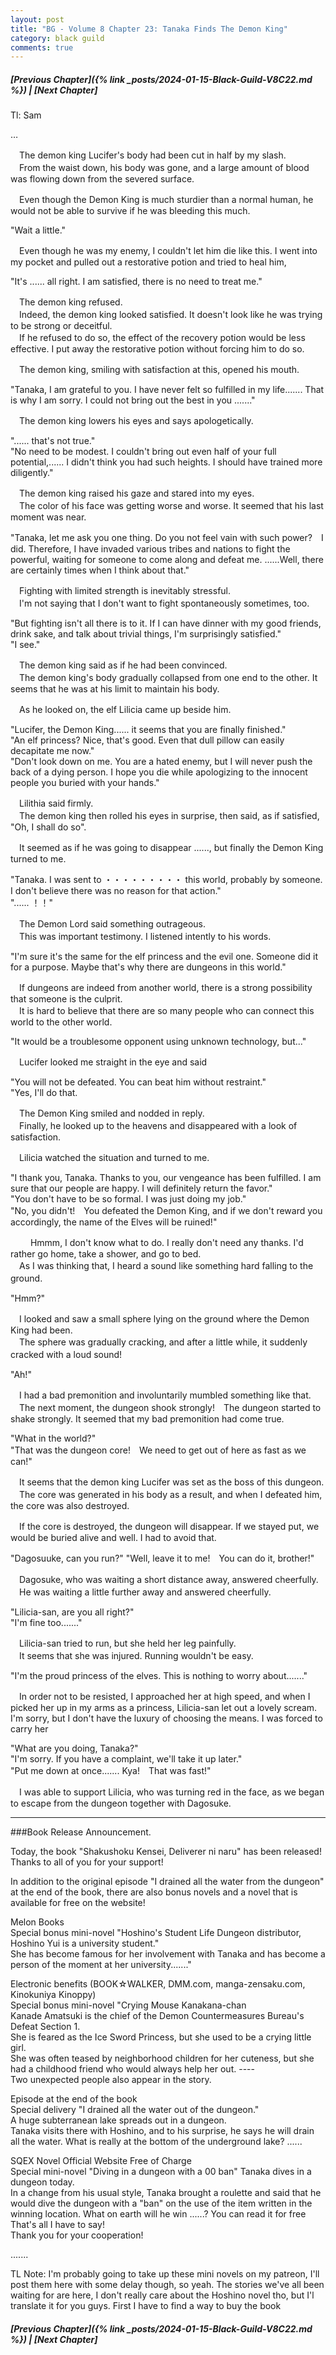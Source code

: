 ```yaml
---
layout: post
title: "BG - Volume 8 Chapter 23: Tanaka Finds The Demon King"
category: black guild
comments: true
---
```


##### [Previous Chapter]({% link _posts/2024-01-15-Black-Guild-V8C22.md %}) \| [Next Chapter]


Tl: Sam


…



　The demon king Lucifer's body had been cut in half by my slash.     
　From the waist down, his body was gone, and a large amount of blood was flowing down from the severed surface.

　Even though the Demon King is much sturdier than a normal human, he would not be able to survive if he was bleeding this much.

"Wait a little."
<!--more-->

　Even though he was my enemy, I couldn't let him die like this. I went into my pocket and pulled out a restorative potion and tried to heal him,

"It's ...... all right. I am satisfied, there is no need to treat me."

　The demon king refused.     
　Indeed, the demon king looked satisfied. It doesn't look like he was trying to be strong or deceitful.    
　If he refused to do so, the effect of the recovery potion would be less effective. I put away the restorative potion without forcing him to do so.

　The demon king, smiling with satisfaction at this, opened his mouth.

"Tanaka, I am grateful to you. I have never felt so fulfilled in my life....... That is why I am sorry. I could not bring out the best in you ......."

　The demon king lowers his eyes and says apologetically.

"...... that's not true."    
"No need to be modest. I couldn't bring out even half of your full potential,...... I didn't think you had such heights. I should have trained more diligently."

　The demon king raised his gaze and stared into my eyes.     
　The color of his face was getting worse and worse. It seemed that his last moment was near.

"Tanaka, let me ask you one thing. Do you not feel vain with such power?　I did. Therefore, I have invaded various tribes and nations to fight the powerful, waiting for someone to come along and defeat me.
......Well, there are certainly times when I think about that."

　Fighting with limited strength is inevitably stressful.      
　I'm not saying that I don't want to fight spontaneously sometimes, too.

"But fighting isn't all there is to it. If I can have dinner with my good friends, drink sake, and talk about trivial things, I'm surprisingly satisfied."     
"I see."

　The demon king said as if he had been convinced.    
　The demon king's body gradually collapsed from one end to the other. It seems that he was at his limit to maintain his body.

　As he looked on, the elf Lilicia came up beside him.

"Lucifer, the Demon King...... it seems that you are finally finished."    
"An elf princess? Nice, that's good. Even that dull pillow can easily decapitate me now."      
"Don't look down on me. You are a hated enemy, but I will never push the back of a dying person. I hope you die while apologizing to the innocent people you buried with your hands."  

　Lilithia said firmly.        
　The demon king then rolled his eyes in surprise, then said, as if satisfied, "Oh, I shall do so".

　It seemed as if he was going to disappear ......, but finally the Demon King turned to me.

"Tanaka. I was sent to ・・・・・・・・・ this world, probably by someone. I don't believe there was no reason for that action."    
"...... ！！"

　The Demon Lord said something outrageous.    
　This was important testimony. I listened intently to his words.

"I'm sure it's the same for the elf princess and the evil one. Someone did it for a purpose. Maybe that's why there are dungeons in this world."

　If dungeons are indeed from another world, there is a strong possibility that someone is the culprit.      
　It is hard to believe that there are so many people who can connect this world to the other world.

"It would be a troublesome opponent using unknown technology, but..."

　Lucifer looked me straight in the eye and said

"You will not be defeated. You can beat him without restraint."    
"Yes, I'll do that.

　The Demon King smiled and nodded in reply.      
　Finally, he looked up to the heavens and disappeared with a look of satisfaction.

　Lilicia watched the situation and turned to me.

"I thank you, Tanaka. Thanks to you, our vengeance has been fulfilled. I am sure that our people are happy. I will definitely return the favor."     
"You don't have to be so formal. I was just doing my job."    
"No, you didn't!　You defeated the Demon King, and if we don't reward you accordingly, the name of the Elves will be ruined!"

　
　Hmmm, I don't know what to do. I really don't need any thanks. I'd rather go home, take a shower, and go to bed.     
　As I was thinking that, I heard a sound like something hard falling to the ground.
　
  <div data-nat="424166"></div>

"Hmm?"

　I looked and saw a small sphere lying on the ground where the Demon King had been.     
　The sphere was gradually cracking, and after a little while, it suddenly cracked with a loud sound!　

"Ah!"

　I had a bad premonition and involuntarily mumbled something like that.     
　The next moment, the dungeon shook strongly!　The dungeon started to shake strongly. It seemed that my bad premonition had come true.

"What in the world?"    
"That was the dungeon core!　We need to get out of here as fast as we can!"

　It seems that the demon king Lucifer was set as the boss of this dungeon.     
　The core was generated in his body as a result, and when I defeated him, the core was also destroyed.

　If the core is destroyed, the dungeon will disappear. If we stayed put, we would be buried alive and well. I had to avoid that.

"Dagosuuke, can you run?"
"Well, leave it to me!　You can do it, brother!"

　Dagosuke, who was waiting a short distance away, answered cheerfully.      
　He was waiting a little further away and answered cheerfully.

"Lilicia-san, are you all right?"    
"I'm fine too......."

　Lilicia-san tried to run, but she held her leg painfully.    
　It seems that she was injured. Running wouldn't be easy.

"I'm the proud princess of the elves. This is nothing to worry about......."

　In order not to be resisted, I approached her at high speed, and when I picked her up in my arms as a princess, Lilicia-san let out a lovely scream. I'm sorry, but I don't have the luxury of choosing the means. I was forced to carry her

"What are you doing, Tanaka?"    
"I'm sorry. If you have a complaint, we'll take it up later."     
"Put me down at once....... Kya!　That was fast!"

　I was able to support Lilicia, who was turning red in the face, as we began to escape from the dungeon together with Dagosuke.


--------------------


###Book Release Announcement.     

Today, the book "Shakushoku Kensei, Deliverer ni naru" has been released!    
Thanks to all of you for your support!

In addition to the original episode "I drained all the water from the dungeon" at the end of the book, there are also bonus novels and a novel that is available for free on the website!
    
Melon Books     
Special bonus mini-novel "Hoshino's Student Life
Dungeon distributor, Hoshino Yui is a university student."    
She has become famous for her involvement with Tanaka and has become a person of the moment at her university......."    

Electronic benefits (BOOK☆WALKER, DMM.com, manga-zensaku.com, Kinokuniya Kinoppy)     
Special bonus mini-novel "Crying Mouse Kanakana-chan    
Kanade Amatsuki is the chief of the Demon Countermeasures Bureau's Defeat Section 1.    
She is feared as the Ice Sword Princess, but she used to be a crying little girl.    
She was often teased by neighborhood children for her cuteness, but she had a childhood friend who would always help her out. ----     
Two unexpected people also appear in the story.

Episode at the end of the book    
Special delivery "I drained all the water out of the dungeon."    
A huge subterranean lake spreads out in a dungeon.   
Tanaka visits there with Hoshino, and to his surprise, he says he will drain all the water. What is really at the bottom of the underground lake? ......

SQEX Novel Official Website Free of Charge     
Special mini-novel "Diving in a dungeon with a 00 ban"
Tanaka dives in a dungeon today.     
In a change from his usual style, Tanaka brought a roulette and said that he would dive the dungeon with a "ban" on the use of the item written in the winning location. What on earth will he win ......?
You can read it for free    
That's all I have to say!    
Thank you for your cooperation!



.......


TL Note: I'm probably going to take up these mini novels on my patreon, I'll post them here with some delay though, so yeah. The stories we've all been waiting for are here, I don't really care about the Hoshino novel tho, but I'l translate it for you guys. First I have to find a way to buy the book



##### [Previous Chapter]({% link _posts/2024-01-15-Black-Guild-V8C22.md %}) \| [Next Chapter]

